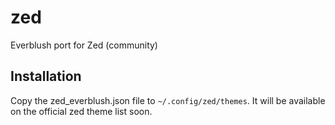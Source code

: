 # zed
Everblush port for Zed (community)

## Installation
Copy the zed_everblush.json file to `~/.config/zed/themes`. It will be available on the official zed theme list soon.

